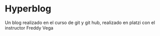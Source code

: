 # Hyperblog
Un blog realizado en el curso de git y git hub, realizado en platzi con el instructor Freddy Vega 
